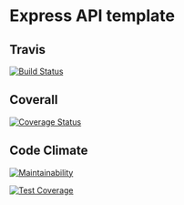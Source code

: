# Express API template

## Travis 
[![Build Status](https://app.travis-ci.com/oashitta/express-api-template.svg?branch=main)](https://app.travis-ci.com/oashitta/express-api-template)


## Coverall
[![Coverage Status](https://coveralls.io/repos/github/oashitta/express-api-template/badge.svg?branch=main)](https://coveralls.io/github/oashitta/express-api-template?branch=main)


## Code Climate
[![Maintainability](https://api.codeclimate.com/v1/badges/6c899af77a3e0913ada5/maintainability)](https://codeclimate.com/github/oashitta/express-api-template/maintainability)

[![Test Coverage](https://api.codeclimate.com/v1/badges/6c899af77a3e0913ada5/test_coverage)](https://codeclimate.com/github/oashitta/express-api-template/test_coverage)
